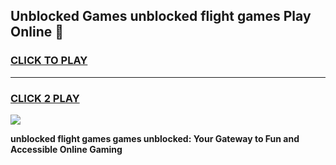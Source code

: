 
## Unblocked Games unblocked flight games Play Online 👋
<h3>
<a href="https://news.freeplayer.one?title=unblocked_flight_games&ref=17F">CLICK TO PLAY</a></h3>
<hr>

<h3>
<a href="https://news.freeplayer.one?title=unblocked_flight_games&ref=17F">CLICK 2 PLAY</a>
  
</h3>

<a href="https://news.freeplayer.one?title=unblocked_flight_games&ref=17F/"><img src="https://clearcache.store/games.png"></a>


**unblocked flight games games unblocked: Your Gateway to Fun and Accessible Online Gaming**

